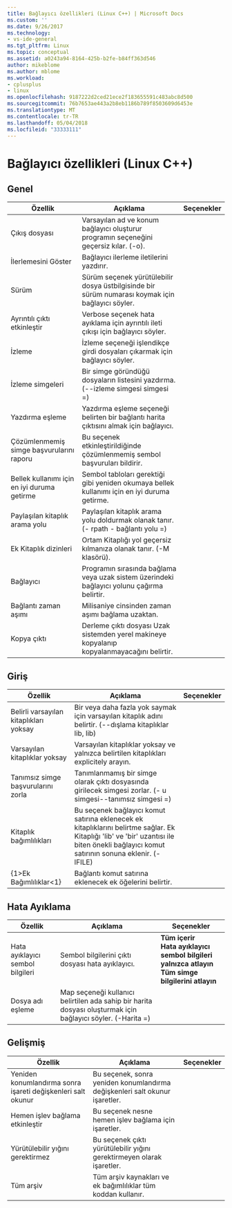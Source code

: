 ```yaml
---
title: Bağlayıcı özellikleri (Linux C++) | Microsoft Docs
ms.custom: ''
ms.date: 9/26/2017
ms.technology:
- vs-ide-general
ms.tgt_pltfrm: Linux
ms.topic: conceptual
ms.assetid: a0243a94-8164-425b-b2fe-b84ff363d546
author: mikeblome
ms.author: mblome
ms.workload:
- cplusplus
- linux
ms.openlocfilehash: 9187222d2ced21ece2f183655591c483abc8d500
ms.sourcegitcommit: 76b7653ae443a2b8eb1186b789f8503609d6453e
ms.translationtype: MT
ms.contentlocale: tr-TR
ms.lasthandoff: 05/04/2018
ms.locfileid: "33333111"
---
```

# <a name="linker-properties-linux-c"></a>Bağlayıcı özellikleri (Linux C++)

## <a name="general"></a>Genel

Özellik | Açıklama | Seçenekler
--- | ---| ---
Çıkış dosyası | Varsayılan ad ve konum bağlayıcı oluşturur programın seçeneğini geçersiz kılar. (-o).
İlerlemesini Göster | Bağlayıcı ilerleme iletilerini yazdırır.
Sürüm | Sürüm seçenek yürütülebilir dosya üstbilgisinde bir sürüm numarası koymak için bağlayıcı söyler.
Ayrıntılı çıktı etkinleştir | Verbose seçenek hata ayıklama için ayrıntılı ileti çıkışı için bağlayıcı söyler.
İzleme | İzleme seçeneği işlendikçe girdi dosyaları çıkarmak için bağlayıcı söyler.
İzleme simgeleri | Bir simge göründüğü dosyaların listesini yazdırma. (--izleme simgesi simgesi =)
Yazdırma eşleme | Yazdırma eşleme seçeneği belirten bir bağlantı harita çıktısını almak için bağlayıcı.
Çözümlenmemiş simge başvurularını raporu | Bu seçenek etkinleştirildiğinde çözümlenmemiş sembol başvuruları bildirir.
Bellek kullanımı için en iyi duruma getirme | Sembol tabloları gerektiği gibi yeniden okumaya bellek kullanımı için en iyi duruma getirme.
Paylaşılan kitaplık arama yolu | Paylaşılan kitaplık arama yolu doldurmak olanak tanır. (- rpath - bağlantı yolu =)
Ek Kitaplık dizinleri | Ortam Kitaplığı yol geçersiz kılmanıza olanak tanır. (-M klasörü).
Bağlayıcı | Programın sırasında bağlama veya uzak sistem üzerindeki bağlayıcı yolunu çağırma belirtir.
Bağlantı zaman aşımı | Milisaniye cinsinden zaman aşımı bağlama uzaktan.
Kopya çıktı | Derleme çıktı dosyası Uzak sistemden yerel makineye kopyalanıp kopyalanmayacağını belirtir.

## <a name="input"></a>Giriş

Özellik | Açıklama | Seçenekler
--- | ---| ---
Belirli varsayılan kitaplıkları yoksay | Bir veya daha fazla yok saymak için varsayılan kitaplık adını belirtir. (--dışlama kitaplıklar lib, lib)
Varsayılan kitaplıklar yoksay | Varsayılan kitaplıklar yoksay ve yalnızca belirtilen kitaplıkları explicitely arayın.
Tanımsız simge başvurularını zorla | Tanımlanmamış bir simge olarak çıktı dosyasında girilecek simgesi zorlar. (- u simgesi--tanımsız simgesi =)
Kitaplık bağımlılıkları | Bu seçenek bağlayıcı komut satırına eklenecek ek kitaplıklarını belirtme sağlar. Ek Kitaplığı 'lib' ve 'bir' uzantısı ile biten önekli bağlayıcı komut satırının sonuna eklenir.  (-lFILE)
{1&gt;Ek Bağımlılıklar&lt;1} | Bağlantı komut satırına eklenecek ek öğelerini belirtir.

## <a name="debugging"></a>Hata Ayıklama

Özellik | Açıklama | Seçenekler
--- | ---| ---
Hata ayıklayıcı sembol bilgileri | Sembol bilgilerini çıktı dosyası hata ayıklayıcı. | **Tüm içerir**<br>**Hata ayıklayıcı sembol bilgileri yalnızca atlayın**<br>**Tüm simge bilgilerini atlayın**<br>
Dosya adı eşleme | Map seçeneği kullanıcı belirtilen ada sahip bir harita dosyası oluşturmak için bağlayıcı söyler. (-Harita =)

## <a name="advanced"></a>Gelişmiş

Özellik | Açıklama | Seçenekler
--- | ---| ---
Yeniden konumlandırma sonra işareti değişkenleri salt okunur | Bu seçenek, sonra yeniden konumlandırma değişkenleri salt okunur işaretler.
Hemen işlev bağlama etkinleştir | Bu seçenek nesne hemen işlev bağlama için işaretler.
Yürütülebilir yığını gerektirmez | Bu seçenek çıktı yürütülebilir yığını gerektirmeyen olarak işaretler.
Tüm arşiv | Tüm arşiv kaynakları ve ek bağımlılıklar tüm koddan kullanır.
